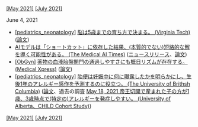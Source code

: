 [\[May 2021\]](2105.md) [\[July 2021\]](2107.md)

June 4, 2021
* [\[pediatrics_neonatology\]](pediatrics_neonatology.md) [脳は5歳までの育ち方で決まる。 (Virginia Tech)](https://vtx.vt.edu/videos/k/2021/05/1_cklhatrd.html) ([論文](https://direct.mit.edu/jocn/article/33/6/1197/98115/Randomized-Manipulation-of-Early-Cognitive))
* [AIモデルは「ショートカット」に依存した結果、(本質的でない)短絡的な解を導く可能性がある。 (The Medical AI Times)](https://aitimes.media/2021/06/02/8131/) ([ニュースリリース](https://news.cs.washington.edu/2021/06/01/allen-school-researchers-discover-medical-ai-models-rely-on-shortcuts-that-could-lead-to-misdiagnosis-of-covid-19-and-other-diseases/)、[論文](https://www.nature.com/articles/s42256-021-00338-7))
* [\[ObGyn\]](ObGyn.md) [薬物の血液胎盤関門の通過しやすさにも概日リズムが存在する。 (Medical Xpress)](https://medicalxpress.com/news/2021-04-circadian-clock-mouse-placenta.html) ([論文](https://journals.biologists.com/dev/article-abstract/148/8/dev197673/256558/The-trophoblast-clock-controls-transport-across))
* [\[pediatrics_neonatology\]](pediatrics_neonatology.md) [胎便は妊娠中に何に曝露したかを明らかにし、生後1年のアレルギー感作を予測するのに役立つ。 (The University of Brithsh Columbia)](https://news.ubc.ca/2021/04/29/a-babys-first-poop-can-help-predict-risk-of-developing-allergies/) ([論文](https://www.cell.com/cell-reports-medicine/fulltext/S2666-3791(21)00076-8)、過去の調査 [May 18, 2021 帝王切開で産まれた子の方が1歳、3歳時点で(特定の)アレルギーを発症しやすい。 (University of Alberta、CHILD Cohort Study)](2105.md))

[\[May 2021\]](2105.md) [\[July 2021\]](2107.md)
